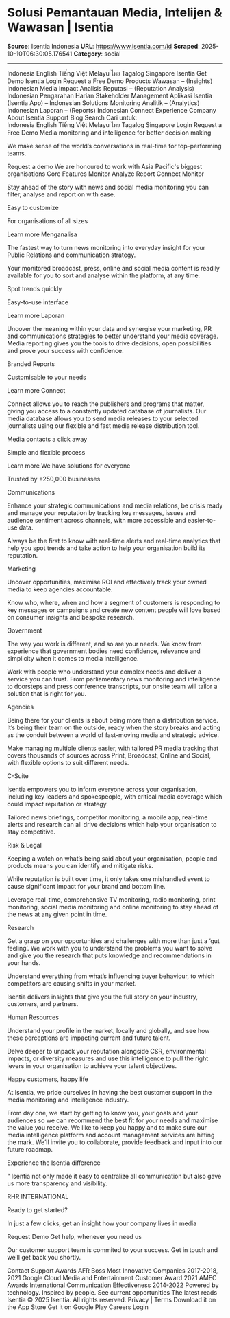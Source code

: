 # Solusi Pemantauan Media, Intelijen & Wawasan | Isentia

**Source**: Isentia Indonesia
**URL**: https://www.isentia.com/id
**Scraped**: 2025-10-10T06:30:05.176541
**Category**: social

---

Indonesia
English
Tiếng Việt
Melayu
ไทย
Tagalog
Singapore
Isentia
Get Demo
Isentia
Login
Request a Free Demo
Products
Wawasan – (Insights) Indonesian
Media Impact
Analisis Reputasi – (Reputation Analysis) Indonesian
Pengarahan Harian
Stakeholder Management
Aplikasi Isentia (Isentia App) – Indonesian
Solutions
Monitoring
Analitik – (Analytics) Indonesian
Laporan – (Reports) Indonesian
Connect
Experience
Company
About Isentia
Support
Blog
 Search
Cari untuk:  
Indonesia
English
Tiếng Việt
Melayu
ไทย
Tagalog
Singapore
Login
Request a Free Demo
Media monitoring and intelligence for better decision making

We make sense of the world’s conversations in real-time for top-performing teams.

Request a demo
We are honoured to work with Asia Pacific's biggest organisations
Core Features
Monitor Analyze Report Connect
Monitor

Stay ahead of the story with news and social media monitoring you can filter, analyse and report on with ease.

Easy to customize

For organisations of all sizes

Learn more
Menganalisa

The fastest way to turn news monitoring into everyday insight for your Public Relations and communication strategy.

Your monitored broadcast, press, online and social media content is readily available for you to sort and analyse within the platform, at any time.

Spot trends quickly

Easy-to-use interface

Learn more
Laporan

Uncover the meaning within your data and synergise your marketing, PR and communications strategies to better understand your media coverage. Media reporting gives you the tools to drive decisions, open possibilities and prove your success with confidence.

Branded Reports

Customisable to your needs

Learn more
Connect

Connect allows you to reach the publishers and programs that matter, giving you access to a constantly updated database of journalists. Our media database allows you to send media releases to your selected journalists using our flexible and fast media release distribution tool.

Media contacts a click away

Simple and flexible process

Learn more
We have solutions for everyone

Trusted by +250,000 businesses

Communications

Enhance your strategic communications and media relations, be crisis ready and manage your reputation by tracking key messages, issues and audience sentiment across channels, with more accessible and easier-to-use data.

Always be the first to know with real-time alerts and real-time analytics that help you spot trends and take action to help your organisation build its reputation.

Marketing

Uncover opportunities, maximise ROI and effectively track your owned media to keep agencies accountable.

Know who, where, when and how a segment of customers is responding to key messages or campaigns and create new content people will love based on consumer insights and bespoke research.

Government

The way you work is different, and so are your needs. We know from experience that government bodies need confidence, relevance and simplicity when it comes to media intelligence.

Work with people who understand your complex needs and deliver a service you can trust. From parliamentary news monitoring and intelligence to doorsteps and press conference transcripts, our onsite team will tailor a solution that is right for you.

Agencies

Being there for your clients is about being more than a distribution service. It’s being their team on the outside, ready when the story breaks and acting as the conduit between a world of fast-moving media and strategic advice.

Make managing multiple clients easier, with tailored PR media tracking that covers thousands of sources across Print, Broadcast, Online and Social, with flexible options to suit different needs.

C-Suite

Isentia empowers you to inform everyone across your organisation, including key leaders and spokespeople, with critical media coverage which could impact reputation or strategy.

Tailored news briefings, competitor monitoring, a mobile app, real-time alerts and research can all drive decisions which help your organisation to stay competitive.

Risk & Legal

Keeping a watch on what’s being said about your organisation, people and products means you can identify and mitigate risks.

While reputation is built over time, it only takes one mishandled event to cause significant impact for your brand and bottom line.

Leverage real-time, comprehensive TV monitoring, radio monitoring, print monitoring, social media monitoring and online monitoring to stay ahead of the news at any given point in time.

Research

Get a grasp on your opportunities and challenges with more than just a ‘gut feeling’. We work with you to understand the problems you want to solve and give you the research that puts knowledge and recommendations in your hands.

Understand everything from what’s influencing buyer behaviour, to which competitors are causing shifts in your market.

Isentia delivers insights that give you the full story on your industry, customers, and partners.

Human Resources

Understand your profile in the market, locally and globally, and see how these perceptions are impacting current and future talent.

Delve deeper to unpack your reputation alongside CSR, environmental impacts, or diversity measures and use this intelligence to pull the right levers in your organisation to achieve your talent objectives.

 
Happy customers, happy life

At Isentia, we pride ourselves in having the best customer support in the media monitoring and intelligence industry. 

From day one, we start by getting to know you, your goals and your audiences so we can recommend the best fit for your needs and maximise the value you receive. We like to keep you happy and to make sure our media intelligence platform and account management services are hitting the mark. We’ll invite you to collaborate, provide feedback and input into our future roadmap.

Experience the Isentia difference

“ Isentia not only made it easy to centralize all communication but also gave us more transparency and visibility.

RHR INTERNATIONAL

Ready to get started?

In just a few clicks, get an insight how your company lives in media

Request Demo
Get help, whenever you need us

Our customer support team is commited to your success. Get in touch and we’ll get back you shortly.

Contact Support
Awards
AFR Boss Most Innovative Companies 2017-2018, 2021
Google Cloud Media and Entertainment Customer Award 2021
AMEC Awards International Communication Effectiveness 2014-2022
Powered by technology. Inspired by people.
See current opportunities
The latest reads
Isentia
© 2025 Isentia. All rights reserved.
Privacy | Terms
Download it on the App Store Get it on Google Play
Careers
Login

